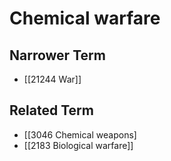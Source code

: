 # Chemical warfare  

## Narrower Term

- [[21244 War]]  

## Related Term

- [[3046 Chemical weapons]
- [[2183 Biological warfare]]  

